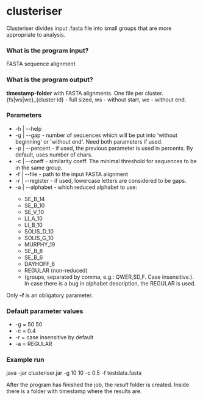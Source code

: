 # clusteriser
Clusteriser divides input .fasta file into small groups that are more appropriate to analysis.

### What is the program input?

FASTA sequence alignment

### What is the program output?

**timestamp-folder** with FASTA alignments. One file per cluster. {fs|ws|we}_{cluster id} - full sized, ws - without start, we - without end.
 
### Parameters

* -h | --help 
* -g | --gap - number of sequences which will be put into 'without beginning' or 'without end'. Need both parameters if used.
* -p | --percent - if used, the previous parameter is used in percents. By default, uses number of chars.
* -c | --coeff - similarity coeff. The minimal threshold for sequences to be in the same group.
* -f | --file - path to the input FASTA alignment
* -r | --register - if used, lowercase letters are considered to be gaps.
* -a | --alphabet <alphabet name> - which reduced alphabet to use:
    * SE_B_14
    * SE_B_10
    * SE_V_10
    * LI_A_10
    * LI_B_10
    * SOLIS_D_10
    * SOLIS_G_10
    * MURPHY_19
    * SE_B_8
    * SE_B_6
    * DAYHOFF_6
    * REGULAR (non-reduced)
    * <absolute file path> (groups, separated by comma, e.g.: QWER,SD,F. Case insensitive.). In case there is a bug in alphabet description, the REGULAR is used.

Only **-f** is an obligatory parameter.

### Default parameter values

* -g = 50 50 
* -c = 0.4
* -r = case insensitive by default
* -a = REGULAR

### Example run
java -jar clusteriser.jar -g 10 10 -c 0.5 -f testdata.fasta

After the program has finished the job, the *result* folder is created. Inside there is a folder with timestamp where the results are.
